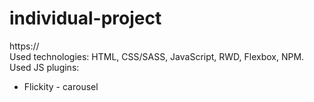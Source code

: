 # individual-project
https:// <br>
Used technologies: HTML, CSS/SASS, JavaScript, RWD, Flexbox, NPM. <br>
Used JS plugins: <br>
- Flickity - carousel <br>
